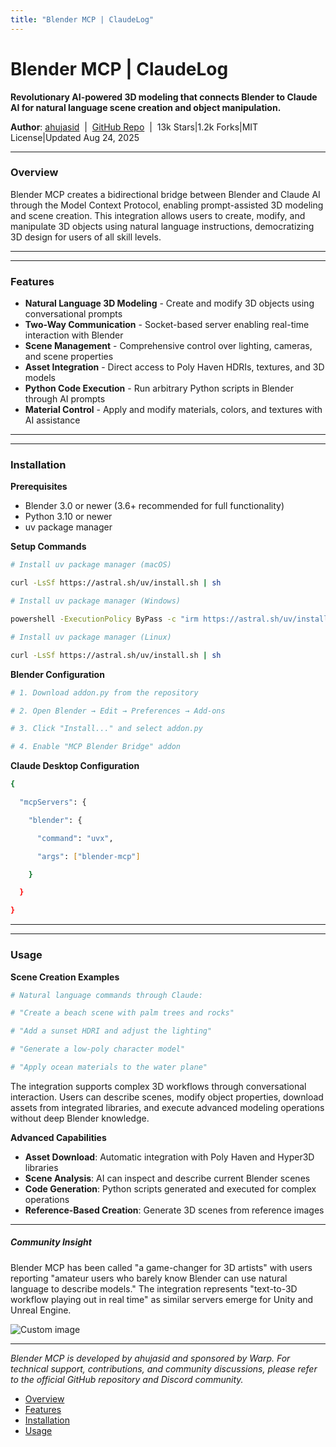 ```yaml
---
title: "Blender MCP | ClaudeLog"
---
```


# Blender MCP | ClaudeLog

**Revolutionary AI-powered 3D modeling that connects Blender to Claude AI for natural language scene creation and object manipulation.**

**Author**: [ahujasid](https://github.com/ahujasid)  |  [GitHub Repo](https://github.com/ahujasid/blender-mcp)  |  13k Stars|1.2k Forks|MIT License|Updated Aug 24, 2025

* * *

### Overview[​](#overview "Direct link to Overview")

Blender MCP creates a bidirectional bridge between Blender and Claude AI through the Model Context Protocol, enabling prompt-assisted 3D modeling and scene creation. This integration allows users to create, modify, and manipulate 3D objects using natural language instructions, democratizing 3D design for users of all skill levels.

* * *

* * *

### Features[​](#features "Direct link to Features")

-   **Natural Language 3D Modeling** - Create and modify 3D objects using conversational prompts
-   **Two-Way Communication** - Socket-based server enabling real-time interaction with Blender
-   **Scene Management** - Comprehensive control over lighting, cameras, and scene properties
-   **Asset Integration** - Direct access to Poly Haven HDRIs, textures, and 3D models
-   **Python Code Execution** - Run arbitrary Python scripts in Blender through AI prompts
-   **Material Control** - Apply and modify materials, colors, and textures with AI assistance

* * *

* * *

### Installation[​](#installation "Direct link to Installation")

**Prerequisites**

-   Blender 3.0 or newer (3.6+ recommended for full functionality)
-   Python 3.10 or newer
-   uv package manager

**Setup Commands**

```bash
# Install uv package manager (macOS)

curl -LsSf https://astral.sh/uv/install.sh | sh

# Install uv package manager (Windows)

powershell -ExecutionPolicy ByPass -c "irm https://astral.sh/uv/install.ps1 | iex"

# Install uv package manager (Linux)

curl -LsSf https://astral.sh/uv/install.sh | sh

```

**Blender Configuration**

```bash
# 1. Download addon.py from the repository

# 2. Open Blender → Edit → Preferences → Add-ons

# 3. Click "Install..." and select addon.py

# 4. Enable "MCP Blender Bridge" addon

```

**Claude Desktop Configuration**

```bash
{

  "mcpServers": {

    "blender": {

      "command": "uvx",

      "args": ["blender-mcp"]

    }

  }

}

```

* * *

* * *

### Usage[​](#usage "Direct link to Usage")

**Scene Creation Examples**

```bash
# Natural language commands through Claude:

# "Create a beach scene with palm trees and rocks"

# "Add a sunset HDRI and adjust the lighting"

# "Generate a low-poly character model"

# "Apply ocean materials to the water plane"

```

The integration supports complex 3D workflows through conversational interaction. Users can describe scenes, modify object properties, download assets from integrated libraries, and execute advanced modeling operations without deep Blender knowledge.

**Advanced Capabilities**

-   **Asset Download**: Automatic integration with Poly Haven and Hyper3D libraries
-   **Scene Analysis**: AI can inspect and describe current Blender scenes
-   **Code Generation**: Python scripts generated and executed for complex operations
-   **Reference-Based Creation**: Generate 3D scenes from reference images

* * *

##### Community Insight

Blender MCP has been called "a game-changer for 3D artists" with users reporting "amateur users who barely know Blender can use natural language to describe models." The integration represents "text-to-3D workflow playing out in real time" as similar servers emerge for Unity and Unreal Engine.

<img src="/img/discovery/021_happy.png" alt="Custom image" style="max-width: 165px; height: auto;" />

* * *

*Blender MCP is developed by ahujasid and sponsored by Warp. For technical support, contributions, and community discussions, please refer to the official GitHub repository and Discord community.*

-   [Overview](#overview)
-   [Features](#features)
-   [Installation](#installation)
-   [Usage](#usage)